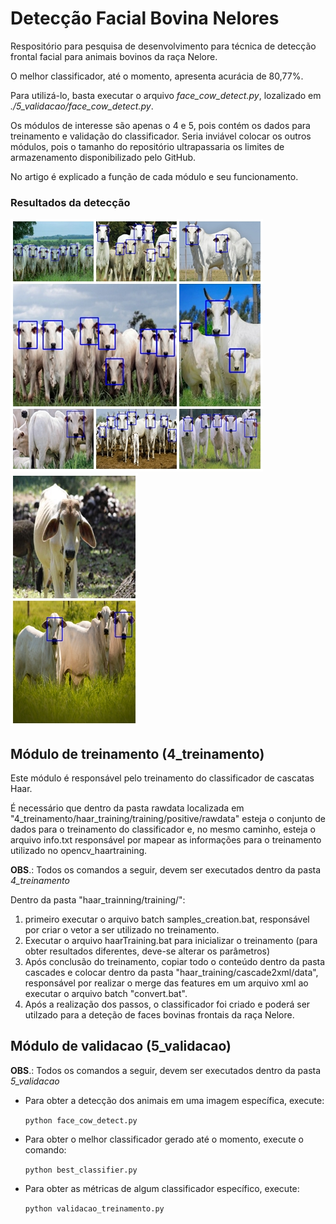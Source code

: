 # Detecção Facial Bovina Nelores

Respositório para pesquisa de desenvolvimento para técnica de detecção frontal facial para animais bovinos da raça Nelore.

O melhor classificador, até o momento, apresenta acurácia de 80,77%.

Para utilizá-lo, basta executar o arquivo *face_cow_detect.py*, lozalizado em *./5_validacao/face_cow_detect.py*.

Os módulos de interesse são apenas o 4 e 5, pois contém os dados para treinamento e validação do classificador. Seria inviável colocar os outros módulos, pois o tamanho do repositório ultrapassaria os limites de armazenamento disponibilizado pelo GitHub.

No artigo é explicado a função de cada módulo e seu funcionamento.

### Resultados da detecção

![Acertos](./assets/acertos.jpg)
![Falhas](./assets/falhas.jpg)

## Módulo de treinamento (4_treinamento)

Este módulo é responsável pelo treinamento do classificador de cascatas Haar. 

É necessário que dentro da pasta rawdata localizada em "4_treinamento/haar_training/training/positive/rawdata" esteja o conjunto de dados para o treinamento do classificador e, no mesmo caminho, esteja o arquivo info.txt responsável por mapear as informações para o treinamento utilizado no opencv_haartraining.

**OBS**.: Todos os comandos a seguir, devem ser executados dentro da pasta *4_treinamento*

Dentro da pasta "haar_trainning/training/":
 1. primeiro executar o arquivo batch samples_creation.bat, responsável por criar o vetor a ser utilizado no treinamento.
 2. Executar o arquivo haarTraining.bat para inicializar o treinamento (para obter resultados diferentes, deve-se alterar os parâmetros)
 3. Após conclusão do treinamento, copiar todo o conteúdo dentro da pasta cascades e colocar dentro da pasta "haar_training/cascade2xml/data", responsável por realizar o merge das features em um arquivo xml ao executar o arquivo batch "convert.bat".
 4. Após a realização dos passos, o classificador foi criado e poderá ser utilzado para a deteção de faces bovinas frontais da raça Nelore.

## Módulo de validacao (5_validacao)

**OBS**.: Todos os comandos a seguir, devem ser executados dentro da pasta *5_validacao*

 - Para obter a detecção dos animais em uma imagem específica, execute:

    `python face_cow_detect.py`

 - Para obter o melhor classificador gerado até o momento, execute o comando:

    `python best_classifier.py`

 - Para obter as métricas de algum classificador específico, execute:

    `python validacao_treinamento.py`
